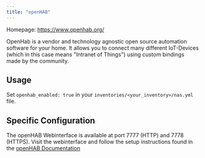 ```yaml
---
title: "openHAB"
---
```


Homepage: <https://www.openhab.org/>

OpenHab is a vendor and technology agnostic open source automation software for your home.
It allows you to connect many different IoT-Devices (which in this case means "Intranet of Things") using custom bindings made by the community.

## Usage

Set `openhab_enabled: true` in your `inventories/<your_inventory>/nas.yml` file.

## Specific Configuration

The openHAB Webinterface is available at port 7777 (HTTP) and 7778 (HTTPS).
Visit the webinterface and follow the setup instructions found in the [openHAB Documentation](https://www.openhab.org/docs/tutorial/1sttimesetup.html)
